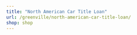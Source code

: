 ```yaml
---
title: "North American Car Title Loan"
url: /greenville/north-american-car-title-loan/
shop: shop
---
```

